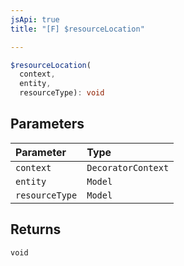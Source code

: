 ```yaml
---
jsApi: true
title: "[F] $resourceLocation"

---
```

```ts
$resourceLocation(
  context,
  entity,
  resourceType): void
```

## Parameters

| Parameter | Type |
| :------ | :------ |
| `context` | `DecoratorContext` |
| `entity` | `Model` |
| `resourceType` | `Model` |

## Returns

`void`
